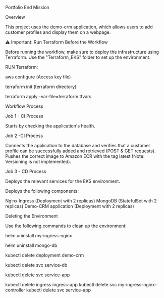 Portfolio End Mission

Overview

This project uses the demo-crm application, which allows users to add customer profiles and display them on a webpage.

⚠️ Important: Run Terraform Before the Workflow

Before running the workflow, make sure to deploy the infrastructure using Terraform. Use the "Terraform_EKS" folder to set up the environment.

RUN Terraform:

aws configure (Access key file)

terraform init (terraform directory)

terraform apply -var-file=terraform.tfvars

Workflow Process

Job 1 - CI Process

Starts by checking the application's health.

Job 2  -CI Process

Connects the application to the database and verifies that a customer profile can be successfully added and retrieved (POST & GET requests).
Pushes the correct image to Amazon ECR with the tag latest (Note: Versioning is not implemented).

Job 3 - CD Process

Deploys the relevant services for the EKS environment.

Deploys the following components:

Nginx Ingress (Deployment with 2 replicas)
MongoDB (StatefulSet with 2 replicas)
Demo-CRM application (Deployment with 2 replicas)



Deleting the Environment

Use the following commands to clean up the environment:

helm uninstall my-ingress-nginx

helm uninstall mongo-db

kubectl delete deployment demo-crm

kubectl delete svc service-db

kubectl delete svc service-app

kubectl delete ingress ingress-app
kubectl delete svc my-ingress-nginx-controller
kubectl delete svc service-app

